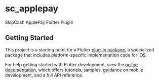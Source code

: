 # sc_applepay

SkipCash ApplePay Flutter Plugin

## Getting Started

This project is a starting point for a Flutter
[plug-in package](https://flutter.dev/developing-packages/),
a specialized package that includes platform-specific implementation code for iOS.

For help getting started with Flutter development, view the
[online documentation](https://flutter.dev/docs), which offers tutorials,
samples, guidance on mobile development, and a full API reference.


